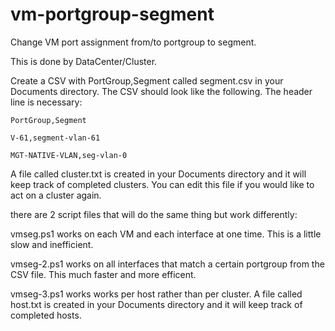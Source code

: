 # vm-portgroup-segment
Change VM port assignment from/to portgroup to segment.

This is done by DataCenter/Cluster.


Create a CSV with PortGroup,Segment called segment.csv in your Documents directory.
The CSV should look like the following.  The header line is necessary:


	PortGroup,Segment

	V-61,segment-vlan-61

	MGT-NATIVE-VLAN,seg-vlan-0



A file called cluster.txt is created in your Documents directory and it will keep track of completed clusters.  You can edit this file if you would like to act on a cluster again.

there are 2 script files that will do the same thing but work differently:

vmseg.ps1 works on each VM and each interface at one time. This is a little slow and inefficient.

vmseg-2.ps1 works on all interfaces that match a certain portgroup from the CSV file.  This much faster and more efficent.

vmseg-3.ps1 works works per host rather than per cluster.  A file called host.txt is created in your Documents directory and it will keep track of completed hosts.
